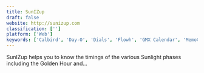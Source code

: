 ```yaml
---
title: SunIZup
draft: false 
website: http://sunizup.com
classification: ['']
platform: ['Web']
keywords: ['Calbird', 'Day-O', 'Dials', 'Flowh', 'GMX Calendar', 'MemoCalendar.net', 'Merge Calendar', 'Padlet Briefcase', 'Simple Calendar', 'Sol: Sun Clock', 'Sun Intervals', 'Sun Surveyor', "The Photographer's Ephemeris", 'WebCalendar', 'aCalendar']
---
```

SunIZup helps you to know the timings of the various Sunlight phases including the Golden Hour and...